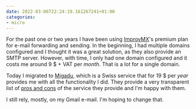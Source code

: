 ```yaml
---
date: 2022-03-06T22:24:19.161267241+01:00
categories:
- micro
---
```


For the past one or two years I have been using [ImprovMX](https://improvmx.com/)'s premium plan for e-mail forwarding and sending. In the beginning, I had multiple domains configured and I thought it was a great solution, as they also provide an SMTP server. However, with time, I only had one domain configured and it costs me around 9 $ + VAT per _month_. That is a lot for a single domain.

Today I migrated to [Migadu](https://www.migadu.com), which is a Swiss service that for 19 $ per _year_ provides me with all the functionality I did. They provide a very transparent list of [pros and cons](https://www.migadu.com/procon/) of the service they provide and I'm happy with them.

I still rely, mostly, on my Gmail e-mail. I'm hoping to change that.
